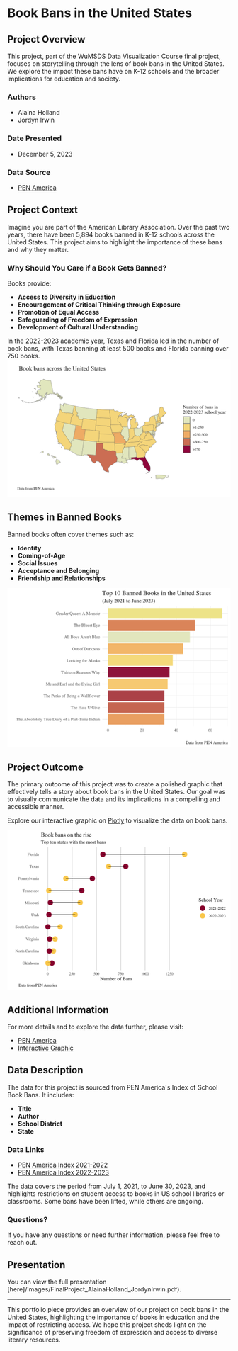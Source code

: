 # Book Bans in the United States

## Project Overview

This project, part of the WuMSDS Data Visualization Course final project, focuses on storytelling through the lens of book bans in the United States. We explore the impact these bans have on K-12 schools and the broader implications for education and society.

### Authors
- Alaina Holland
- Jordyn Irwin

### Date Presented
- December 5, 2023

### Data Source
- [PEN America](https://pen.org/)

## Project Context

Imagine you are part of the American Library Association. Over the past two years, there have been 5,894 books banned in K-12 schools across the United States. This project aims to highlight the importance of these bans and why they matter.

### Why Should You Care if a Book Gets Banned?

Books provide:
- **Access to Diversity in Education**
- **Encouragement of Critical Thinking through Exposure**
- **Promotion of Equal Access**
- **Safeguarding of Freedom of Expression**
- **Development of Cultural Understanding**


In the 2022-2023 academic year, Texas and Florida led in the number of book bans, with Texas banning at least 500 books and Florida banning over 750 books.
<img src="images/Mapbb.png?raw=true"/>


## Themes in Banned Books

Banned books often cover themes such as:
- **Identity**
- **Coming-of-Age**
- **Social Issues**
- **Acceptance and Belonging**
- **Friendship and Relationships**
<img src="/images/Top10bb.png"/>

## Project Outcome

The primary outcome of this project was to create a polished graphic that effectively tells a story about book bans in the United States. Our goal was to visually communicate the data and its implications in a compelling and accessible manner.

Explore our interactive graphic on [Plotly](https://chart-studio.plotly.com/~aholland/1/#/) to visualize the data on book bans.


<img src="/images/Statebb.png?raw=true"/>



## Additional Information

For more details and to explore the data further, please visit:
- [PEN America](https://pen.org/)
- [Interactive Graphic](https://chart-studio.plotly.com/~aholland/1/#/)


## Data Description

The data for this project is sourced from PEN America's Index of School Book Bans. It includes:
- **Title**
- **Author**
- **School District**
- **State**

### Data Links
- [PEN America Index 2021-2022](https://docs.google.com/spreadsheets/d/1hTs_PB7KuTMBtNMESFEGuK-0abzhNxVv4tgpI5-iKe8/edit#gid=1171606318)
- [PEN America Index 2022-2023](https://docs.google.com/spreadsheets/d/1a6v7R7pidO7TIwRZTIh9T6c0--QNNVufcUUrDcz2GJM/edit#gid=717219603)
  
The data covers the period from July 1, 2021, to June 30, 2023, and highlights restrictions on student access to books in US school libraries or classrooms. Some bans have been lifted, while others are ongoing.


### Questions?

If you have any questions or need further information, please feel free to reach out.

## Presentation

You can view the full presentation [here]/images/FinalProject_AlainaHolland_JordynIrwin.pdf).


---

This portfolio piece provides an overview of our project on book bans in the United States, highlighting the importance of books in education and the impact of restricting access. We hope this project sheds light on the significance of preserving freedom of expression and access to diverse literary resources.
